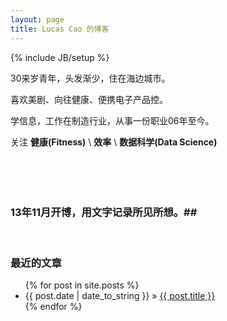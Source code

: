 ```yaml
---
layout: page
title: Lucas Cao 的博客
---
```

{% include JB/setup %}

30来岁青年，头发渐少，住在海边城市。

喜欢美剧、向往健康、便携电子产品控。 

学信息，工作在制造行业，从事一份职业06年至今。

关注 **健康(Fitness)**  \ **效率**  \ **数据科学(Data Science)**  
<br>
<br>
<br>
<br>
### 13年11月开博，用文字记录所见所想。##

<br>


### 最近的文章 ##



<ul class="posts">
  {% for post in site.posts %}
    <li><span>{{ post.date | date_to_string }}</span> &raquo; <a href="{{ BASE_PATH }}{{ post.url }}">{{ post.title }}</a></li>
  {% endfor %}
</ul>
